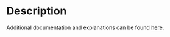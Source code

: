 # Description
Additional documentation and explanations can be found [here](https://daniels-notes.de/posts/2023/searching-with-powershell).